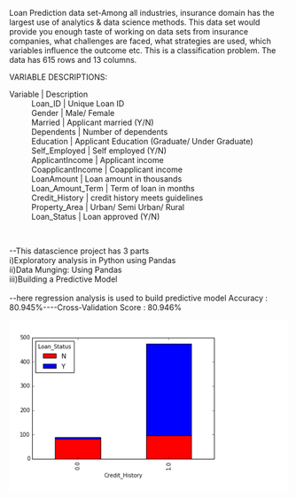 Loan Prediction data set-Among all industries, insurance domain has the largest use of analytics & data science methods. This data set would provide you enough taste of working on data sets from insurance companies, what challenges are faced, what strategies are used, which variables influence the outcome etc. This is a classification problem. The data has 615 rows and 13 columns.

VARIABLE DESCRIPTIONS:
<dl>
<dt>Variable   |   Description</dt>

<dd>Loan_ID	     |             Unique Loan ID</dd>
<dd>Gender	      |            Male/ Female</dd>
<dd>Married	       |           Applicant married (Y/N)</dd>
<dd>Dependents	    |      Number of dependents</dd>
<dd>Education	       |   Applicant Education (Graduate/ Under Graduate)</dd>
<dd>Self_Employed	    |      Self employed (Y/N)</dd>
<dd>ApplicantIncome	   |       Applicant income</dd>
<dd>CoapplicantIncome	 | Coapplicant income</dd>
<dd>LoanAmount	       |   Loan amount in thousands</dd>
<dd>Loan_Amount_Term	 | Term of loan in months</dd>
<dd>Credit_History	    |      credit history meets guidelines</dd>
<dd>Property_Area	       |   Urban/ Semi Urban/ Rural</dd>
<dd>Loan_Status	         | Loan approved (Y/N)</dd>
</dl>
<br />

--This datascience project has 3 parts
<br />
i)Exploratory analysis in Python using Pandas
<br />
ii)Data Munging: Using Pandas
<br />
iii)Building a Predictive Model
<br />
<br />
   --here regression analysis is used to build predictive model
     Accuracy : 80.945%----Cross-Validation Score : 80.946%
     
![alt tag](https://github.com/nikhilponnuru/datascience/blob/master/ds-3.png)
 
 
 
 
     
 




